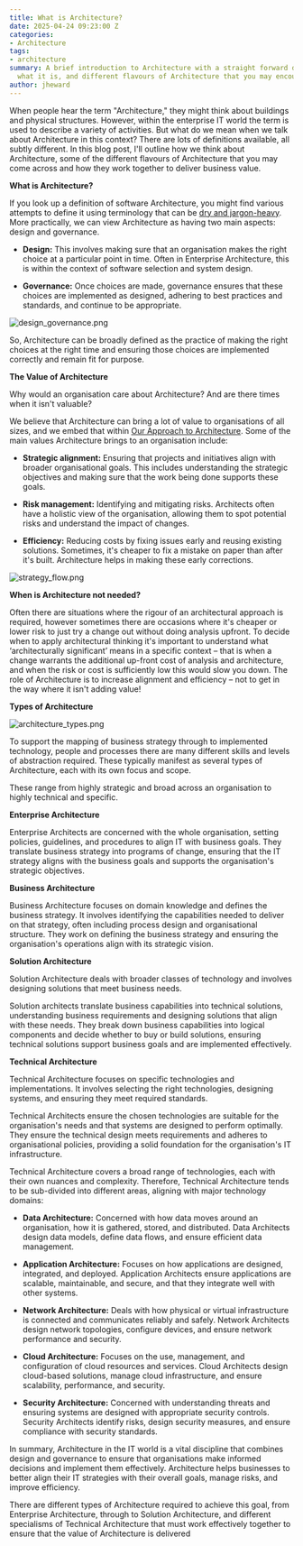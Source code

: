 ```yaml
---
title: What is Architecture?
date: 2025-04-24 09:23:00 Z
categories:
- Architecture
tags:
- architecture
summary: A brief introduction to Architecture with a straight forward definition if
  what it is, and different flavours of Architecture that you may encounter
author: jheward
---
```


When people hear the term "Architecture," they might think about buildings and physical structures. However, within the enterprise  IT world the term is used to describe a variety of activities. But what do we mean when we talk about Architecture in this context? There are lots of definitions available, all subtly different. In this blog post, I'll outline how we think about Architecture, some of the different flavours of Architecture that you may come across and how they work together to deliver business value.

**What is Architecture?**

If you look up a definition of software Architecture, you might find various attempts to define it using terminology that can be [dry and jargon-heavy](https://www.gartner.com/en/information-technology/glossary/architecture). More practically, we can view Architecture as having two main aspects: design and governance.

* **Design:** This involves making sure that an organisation makes the right choice at a particular point in time. Often in Enterprise Architecture, this is within the context of software selection and system design.


* **Governance:** Once choices are made, governance ensures that these choices are implemented as designed, adhering to best practices and standards, and continue to be appropriate.

![design_governance.png](/uploads/design_governance.png)

So, Architecture can be broadly defined as the practice of making the right choices at the right time and ensuring those choices are implemented correctly and remain fit for purpose.

**The Value of Architecture**

Why would an organisation care about Architecture? And are there times when it isn't valuable?

We believe that Architecture can bring a lot of value to organisations of all sizes, and we embed that within [Our Approach to Architecture](https://blog.scottlogic.com/2024/10/15/our-approach-to-architecture.html). Some of the main values Architecture brings to an organisation include:

* **Strategic alignment:** Ensuring that projects and initiatives align with broader organisational goals. This includes understanding the strategic objectives and making sure that the work being done supports these goals.


* **Risk management:** Identifying and mitigating risks. Architects often have a holistic view of the organisation, allowing them to spot potential risks and understand the impact of changes.


* **Efficiency:** Reducing costs by fixing issues early and reusing existing solutions. Sometimes, it's cheaper to fix a mistake on paper than after it's built. Architecture helps in making these early corrections.

![strategy_flow.png](/uploads/strategy_flow.png)

**When is Architecture not needed?**

Often there are situations where the rigour of an architectural approach is required, however sometimes there are occasions where it's cheaper or lower risk to just try a change out without doing analysis upfront. To decide when to apply architectural thinking it's important to understand what ‘architecturally significant’ means in a specific context – that is when a change warrants the additional up-front cost of analysis and architecture, and when the risk or cost is sufficiently low this would slow you down. The role of Architecture is to increase alignment and efficiency – not to get in the way where it isn't adding value!

**Types of Architecture**

![architecture_types.png](/uploads/architecture_types.png)

To support the mapping of business strategy through to implemented technology, people and processes there are many different skills and levels of abstraction required. These typically manifest as several types of Architecture, each with its own focus and scope.

These range from highly strategic and broad across an organisation to highly technical and specific. 

**Enterprise Architecture**

Enterprise Architects are concerned with the whole organisation, setting policies, guidelines, and procedures to align IT with business goals. They translate business strategy into programs of change, ensuring that the IT strategy aligns with the business goals and supports the organisation's strategic objectives.

**Business Architecture**

Business Architecture focuses on domain knowledge and defines the business strategy. It involves identifying the capabilities needed to deliver on that strategy, often including process design and organisational structure. They work on defining the business strategy and ensuring the organisation's operations align with its strategic vision.

**Solution Architecture**

Solution Architecture deals with broader classes of technology and involves designing solutions that meet business needs.

Solution architects translate business capabilities into technical solutions, understanding business requirements and designing solutions that align with these needs. They break down business capabilities into logical components and decide whether to buy or build solutions, ensuring technical solutions support business goals and are implemented effectively. 

**Technical Architecture**

Technical Architecture focuses on specific technologies and implementations. It involves selecting the right technologies, designing systems, and ensuring they meet required standards.

Technical Architects ensure the chosen technologies are suitable for the organisation's needs and that systems are designed to perform optimally. They ensure the technical design meets requirements and adheres to organisational policies, providing a solid foundation for the organisation's IT infrastructure.

Technical Architecture covers a broad range of technologies, each with their own nuances and complexity. Therefore, Technical Architecture tends to be sub-divided into different areas, aligning with major technology domains:

* **Data Architecture:** Concerned with how data moves around an organisation, how it is gathered, stored, and distributed. Data Architects design data models, define data flows, and ensure efficient data management.


* **Application Architecture:** Focuses on how applications are designed, integrated, and deployed. Application Architects ensure applications are scalable, maintainable, and secure, and that they integrate well with other systems.


* **Network Architecture:** Deals with how physical or virtual infrastructure is connected and communicates reliably and safely. Network Architects design network topologies, configure devices, and ensure network performance and security.


* **Cloud Architecture:** Focuses on the use, management, and configuration of cloud resources and services. Cloud Architects design cloud-based solutions, manage cloud infrastructure, and ensure scalability, performance, and security.


* **Security Architecture:** Concerned with understanding threats and ensuring systems are designed with appropriate security controls. Security Architects identify risks, design security measures, and ensure compliance with security standards. 

In summary, Architecture in the IT world is a vital discipline that combines design and governance to ensure that organisations make informed decisions and implement them effectively. Architecture helps businesses to better align their IT strategies with their overall goals, manage risks, and improve efficiency.

There are different types of Architecture required to achieve this goal, from Enterprise Architecture, through to Solution Architecture, and different specialisms of Technical Architecture that must work effectively together to ensure that the value of Architecture is delivered